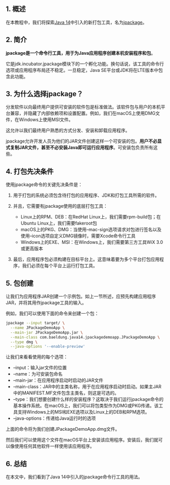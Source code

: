 ## 1. 概述

在本教程中，我们将探索[Java 14](https://openjdk.java.net/projects/jdk/14/)中引入的新打包工具，名为[jpackage](https://openjdk.java.net/jeps/343)。

## 2. 简介

**jpackage是一个命令行工具，用于为Java应用程序创建本机安装程序和包**。

它是jdk.incubator.jpackage模块下的一个孵化功能。换句话说，该工具的命令行选项或应用程序布局还不稳定。一旦稳定，Java SE平台或JDK将在LTE版本中包含此功能。

## 3. 为什么选择jpackage？

分发软件以向最终用户提供可安装的软件包是标准做法。该软件包与用户的本机平台兼容，并隐藏了内部依赖项和设置配置。例如，我们在macOS上使用DMG文件，在Windows上使用MSI文件。

这允许以我们最终用户熟悉的方式分发、安装和卸载应用程序。

jpackage允许开发人员为他们的JAR文件创建这样一个可安装的包。**用户不必显式复制JAR文件，甚至不必安装Java即可运行应用程序**。可安装包负责所有这些。

## 4. 打包先决条件

使用jpackage命令的关键先决条件是：

1.  用于打包的系统必须包含待打包的应用程序、JDK和打包工具所需的软件。

2.  并且，它需要有jpackage使用的底层打包工具：

    -  Linux上的RPM、DEB：在RedHat Linux上，我们需要rpm-build包；在Ubuntu Linux上，我们需要fakeroot包
    -  macOS上的PKG、DMG：当使用–mac-sign选项请求对包进行签名以及使用–icon选项自定义DMG镜像时，需要Xcode命令行工具
    -  Windows上的EXE、MSI：在Windows上，我们需要第三方工具WiX 3.0或更高版本

3.  最后，应用程序包必须构建在目标平台上。这意味着要为多个平台打包应用程序，我们必须在每个平台上运行打包工具。

## 5. 包创建

让我们为应用程序JAR创建一个示例包。如上一节所述，应预先构建应用程序JAR，并将其用作jpackage工具的输入。

例如，我们可以使用下面的命令来创建一个包：

```bash
jpackage --input target/ \
  --name JPackageDemoApp \
  --main-jar JPackageDemoApp.jar \
  --main-class com.baeldung.java14.jpackagedemoapp.JPackageDemoApp \
  --type dmg \
  --java-options '--enable-preview'
```

让我们来看看使用的每个选项：

-   –input：输入jar文件的位置
-   –name：为可安装包命名
-   –main-jar：在应用程序启动时启动的JAR文件
-   –main-class：JAR中的主类名称，用于在应用程序启动时启动。如果主JAR中的MANIFEST.MF文件包含主类名，则这是可选的。
-   –type：我们想要创建什么样的安装程序？这取决于我们运行jpackage命令的基本操作系统。在macOS上，我们可以将包类型作为DMG或PKG传递。该工具支持Windows上的MSI和EXE选项以及Linux上的DEB和RPM选项。
-   –java-options：传递给Java运行时的选项

上面的命令将为我们创建JPackageDemoApp.dmg文件。

然后我们可以使用这个文件在macOS平台上安装该应用程序。安装后，我们就可以像使用任何其他软件一样使用该应用程序。

## 6. 总结

在本文中，我们看到了Java 14中引入的jpackage命令行工具的用法。